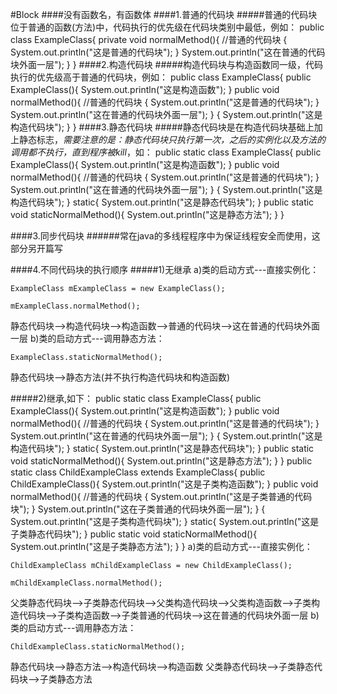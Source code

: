 #Block
####没有函数名，有函数体
####1.普通的代码块
#####普通的代码块位于普通的函数(方法)中，代码执行的优先级在代码块类别中最低，例如：
	public class ExampleClass{
        private void normalMethod(){
    		//普通的代码块
    		{
				System.out.println("这是普通的代码块");
        	}
            System.out.println("这在普通的代码块外面一层");
        }
    }
####2.构造代码块
#####构造代码块与构造函数同一级，代码执行的优先级高于普通的代码块，例如：
	public class ExampleClass{
    	public ExampleClass(){
        	System.out.println("这是构造函数");
        }
    	public void normalMethod(){
    		//普通的代码块
    		{
				System.out.println("这是普通的代码块");
        	}
            System.out.println("这在普通的代码块外面一层");
        }
        {
        	System.out.println("这是构造代码块");
        }
    }
####3.静态代码块
#####静态代码块是在构造代码块基础上加上静态标志，*需要注意的是：静态代码块只执行第一次，之后的实例化以及方法的调用都不执行，直到程序被kill*，如：
	public static class ExampleClass{
    	public ExampleClass(){
        	System.out.println("这是构造函数");
        }
    	public void normalMethod(){
    		//普通的代码块
    		{
				System.out.println("这是普通的代码块");
        	}
            System.out.println("这在普通的代码块外面一层");
        }
        {
        	System.out.println("这是构造代码块");
        }
        static{
        	System.out.println("这是静态代码块");
        }
        public static void staticNormalMethod(){
        	System.out.println("这是静态方法");
        }
    }

####3.同步代码块
######常在java的多线程程序中为保证线程安全而使用，这部分另开篇写

####4.不同代码块的执行顺序
#####1)无继承
   a)类的启动方式---直接实例化：
	
    ExampleClass mExampleClass = new ExampleClass();
   	
    mExampleClass.normalMethod();
静态代码块-->构造代码块-->构造函数-->普通的代码块-->这在普通的代码块外面一层
   b)类的启动方式---调用静态方法：
	
    ExampleClass.staticNormalMethod();
静态代码块-->静态方法(并不执行构造代码块和构造函数)

#####2)继承,如下：
   	public static class ExampleClass{
		public ExampleClass(){
        	System.out.println("这是构造函数");
        }
    	public void normalMethod(){
    		//普通的代码块
    		{
				System.out.println("这是普通的代码块");
        	}
            System.out.println("这在普通的代码块外面一层");
        }
        {
        	System.out.println("这是构造代码块");
        }
        static{
        	System.out.println("这是静态代码块");
        }
        public static void staticNormalMethod(){
        	System.out.println("这是静态方法");
        }
    }
   	public static class ChildExampleClass extends ExampleClass{
		public ChildExampleClass(){
        	System.out.println("这是子类构造函数");
        }
    	public void normalMethod(){
    		//普通的代码块
    		{
				System.out.println("这是子类普通的代码块");
        	}
            System.out.println("这在子类普通的代码块外面一层");
        }
        {
        	System.out.println("这是子类构造代码块");
        }
        static{
        	System.out.println("这是子类静态代码块");
        }
        public static void staticNormalMethod(){
        	System.out.println("这是子类静态方法");
        }
    }
   a)类的启动方式---直接实例化：	
	
    ChildExampleClass mChildExampleClass = new ChildExampleClass();
   	
    mChildExampleClass.normalMethod();
父类静态代码块-->子类静态代码块-->父类构造代码块-->父类构造函数-->子类构造代码块-->子类构造函数-->子类普通的代码块-->这在普通的代码块外面一层
   b)类的启动方式---调用静态方法：
	
    ChildExampleClass.staticNormalMethod();
静态代码块-->静态方法-->构造代码块-->构造函数
父类静态代码块-->子类静态代码块-->子类静态方法